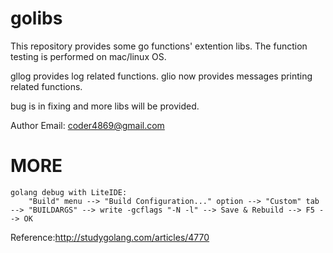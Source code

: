 # golibs
This repository provides some go functions' extention libs. The function testing is performed on mac/linux OS.

gllog provides log related functions.
glio now provides messages printing related functions.

bug is in fixing and more libs will be provided.

Author Email: coder4869@gmail.com



# MORE
```
golang debug with LiteIDE: 
	"Build" menu --> "Build Configuration..." option --> "Custom" tab --> "BUILDARGS" --> write -gcflags "-N -l" --> Save & Rebuild --> F5 --> OK
```
Reference:http://studygolang.com/articles/4770



